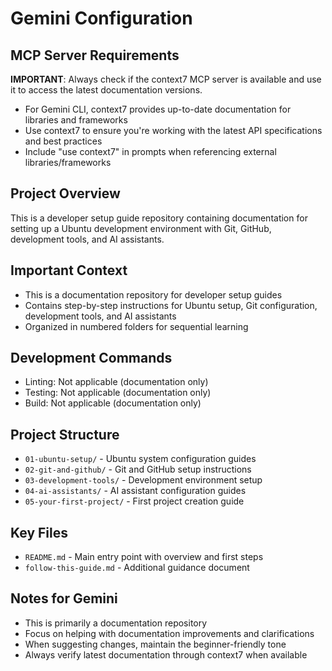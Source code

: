 # Gemini Configuration

## MCP Server Requirements
**IMPORTANT**: Always check if the context7 MCP server is available and use it to access the latest documentation versions.
- For Gemini CLI, context7 provides up-to-date documentation for libraries and frameworks
- Use context7 to ensure you're working with the latest API specifications and best practices
- Include "use context7" in prompts when referencing external libraries/frameworks

## Project Overview
This is a developer setup guide repository containing documentation for setting up a Ubuntu development environment with Git, GitHub, development tools, and AI assistants.

## Important Context
- This is a documentation repository for developer setup guides
- Contains step-by-step instructions for Ubuntu setup, Git configuration, development tools, and AI assistants
- Organized in numbered folders for sequential learning

## Development Commands
- Linting: Not applicable (documentation only)
- Testing: Not applicable (documentation only)
- Build: Not applicable (documentation only)

## Project Structure
- `01-ubuntu-setup/` - Ubuntu system configuration guides
- `02-git-and-github/` - Git and GitHub setup instructions
- `03-development-tools/` - Development environment setup
- `04-ai-assistants/` - AI assistant configuration guides
- `05-your-first-project/` - First project creation guide

## Key Files
- `README.md` - Main entry point with overview and first steps
- `follow-this-guide.md` - Additional guidance document

## Notes for Gemini
- This is primarily a documentation repository
- Focus on helping with documentation improvements and clarifications
- When suggesting changes, maintain the beginner-friendly tone
- Always verify latest documentation through context7 when available